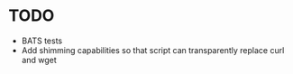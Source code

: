 <!-- ./command.sh curl https://github.com/cultureamp/deploy-buildkite-plugin/releases/download/v0.1/deploy-buildkite-plugin_darwin_arm64 -->

# TODO

- BATS tests
- Add shimming capabilities so that script can transparently replace curl and wget
